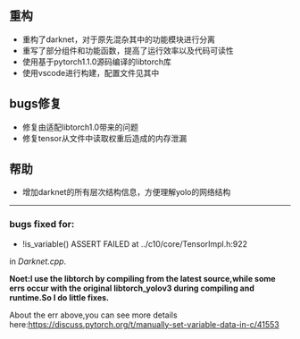 ## 重构
- 重构了darknet，对于原先混杂其中的功能模块进行分离
- 重写了部分组件和功能函数，提高了运行效率以及代码可读性
- 使用基于pytorch1.1.0源码编译的libtorch库
- 使用vscode进行构建，配置文件见其中

## bugs修复
- 修复由适配libtorch1.0带来的问题
- 修复tensor从文件中读取权重后造成的内存泄漏

## 帮助
- 增加darknet的所有层次结构信息，方便理解yolo的网络结构

------------------------------------

### bugs fixed for:
- !is_variable() ASSERT FAILED at ../c10/core/TensorImpl.h:922

in _Darknet.cpp_.  


__Noet:I use the libtorch by compiling from the latest source,while some errs occur with the original libtorch_yolov3 during compiling and runtime.So I do little fixes.__

About the err above,you can see more details here:https://discuss.pytorch.org/t/manually-set-variable-data-in-c/41553
